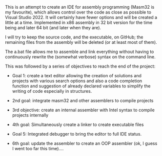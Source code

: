 This is an attempt to create an IDE for assembly programming (Masm32 is my favourite), which allows control over the code as close as possible to Visual Studio 2022. It will certainly have fewer options and will be created a little at a time. Implemented in x86 assembly in 32 bit version for the time being and later 64 bit (and later when they are).

I will try to keep the source code, and the executable, on GitHub; the remaining files from the assembly will be deleted (or at least most of them).

The a.bat file allows me to assemble and link everything without having to continuously rewrite the (somewhat verbose) syntax on the command line.

This was followed by a series of objectives to reach the end of the project:

- Goal 1: create a text editor allowing the creation of solutions and projects with various search options and also a code completion function and suggestion of already declared variables to simplify the writing of code especially in structures.
	
- 2nd goal: integrate masm32 and other assemblers to compile projects

- 3rd objective: create an internal assembler with Intel syntax to compile projects internally

- 4th goal: Simultaneously create a linker to create executable files

- Goal 5: Integrated debugger to bring the editor to full IDE status.

- 6th goal: update the assembler to create an OOP assembler (ok, I guess I went too far this time)....
